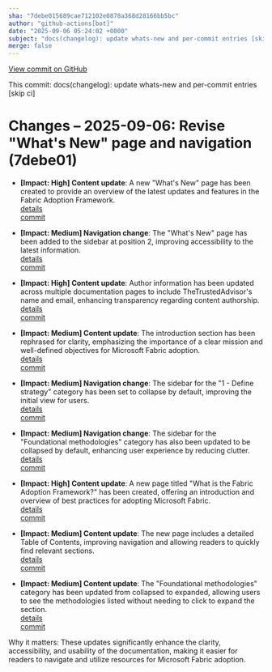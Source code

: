 ```yaml
---
sha: "7debe015689cae712102e0878a368d28166bb5bc"
author: "github-actions[bot]"
date: "2025-09-06 05:24:02 +0000"
subject: "docs(changelog): update whats-new and per-commit entries [skip ci]"
merge: false
---
```


[View commit on GitHub](https://github.com/TheTrustedAdvisor/FabricAdoptionFramework/commit/7debe015689cae712102e0878a368d28166bb5bc)

This commit: docs(changelog): update whats-new and per-commit entries [skip ci]

# Changes – 2025-09-06: Revise "What's New" page and navigation (7debe01)

- **[Impact: High] Content update**: A new "What's New" page has been created to provide an overview of the latest updates and features in the Fabric Adoption Framework.  
   [details](/docs/about/changes/2025-09-05-6c7377f9a31d1d8cb13fccb26552a4db5d34de9e.md)  
   [commit](https://github.com/TheTrustedAdvisor/FabricAdoptionFramework/commit/6c7377f9a31d1d8cb13fccb26552a4db5d34de9e)

- **[Impact: Medium] Navigation change**: The "What's New" page has been added to the sidebar at position 2, improving accessibility to the latest information.  
   [details](/docs/about/changes/2025-09-05-6c7377f9a31d1d8cb13fccb26552a4db5d34de9e.md)  
   [commit](https://github.com/TheTrustedAdvisor/FabricAdoptionFramework/commit/6c7377f9a31d1d8cb13fccb26552a4db5d34de9e)

- **[Impact: High] Content update**: Author information has been updated across multiple documentation pages to include TheTrustedAdvisor's name and email, enhancing transparency regarding content authorship.  
   [details](/docs/about/changes/2025-09-05-6c7377f9a31d1d8cb13fccb26552a4db5d34de9e.md)  
   [commit](https://github.com/TheTrustedAdvisor/FabricAdoptionFramework/commit/6c7377f9a31d1d8cb13fccb26552a4db5d34de9e)

- **[Impact: Medium] Content update**: The introduction section has been rephrased for clarity, emphasizing the importance of a clear mission and well-defined objectives for Microsoft Fabric adoption.  
   [details](/docs/about/changes/2025-09-05-6c7377f9a31d1d8cb13fccb26552a4db5d34de9e.md)  
   [commit](https://github.com/TheTrustedAdvisor/FabricAdoptionFramework/commit/6c7377f9a31d1d8cb13fccb26552a4db5d34de9e)

- **[Impact: Medium] Navigation change**: The sidebar for the "1 - Define strategy" category has been set to collapse by default, improving the initial view for users.  
   [details](/docs/about/changes/2025-09-05-6c7377f9a31d1d8cb13fccb26552a4db5d34de9e.md)  
   [commit](https://github.com/TheTrustedAdvisor/FabricAdoptionFramework/commit/6c7377f9a31d1d8cb13fccb26552a4db5d34de9e)

- **[Impact: Medium] Navigation change**: The sidebar for the "Foundational methodologies" category has also been updated to be collapsed by default, enhancing user experience by reducing clutter.  
   [details](/docs/about/changes/2025-09-05-6c7377f9a31d1d8cb13fccb26552a4db5d34de9e.md)  
   [commit](https://github.com/TheTrustedAdvisor/FabricAdoptionFramework/commit/6c7377f9a31d1d8cb13fccb26552a4db5d34de9e)

- **[Impact: High] Content update**: A new page titled "What is the Fabric Adoption Framework?" has been created, offering an introduction and overview of best practices for adopting Microsoft Fabric.  
   [details](/docs/about/changes/2025-09-05-6c7377f9a31d1d8cb13fccb26552a4db5d34de9e.md)  
   [commit](https://github.com/TheTrustedAdvisor/FabricAdoptionFramework/commit/6c7377f9a31d1d8cb13fccb26552a4db5d34de9e)

- **[Impact: Medium] Content update**: The new page includes a detailed Table of Contents, improving navigation and allowing readers to quickly find relevant sections.  
   [details](/docs/about/changes/2025-09-05-6c7377f9a31d1d8cb13fccb26552a4db5d34de9e.md)  
   [commit](https://github.com/TheTrustedAdvisor/FabricAdoptionFramework/commit/6c7377f9a31d1d8cb13fccb26552a4db5d34de9e)

- **[Impact: Medium] Content update**: The "Foundational methodologies" category has been updated from collapsed to expanded, allowing users to see the methodologies listed without needing to click to expand the section.  
   [details](/docs/about/changes/2025-09-05-6c7377f9a31d1d8cb13fccb26552a4db5d34de9e.md)  
   [commit](https://github.com/TheTrustedAdvisor/FabricAdoptionFramework/commit/6c7377f9a31d1d8cb13fccb26552a4db5d34de9e)

Why it matters: These updates significantly enhance the clarity, accessibility, and usability of the documentation, making it easier for readers to navigate and utilize resources for Microsoft Fabric adoption.

